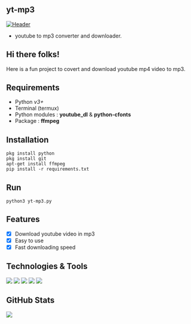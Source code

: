 ## yt-mp3

[![Header](https://upload.wikimedia.org/wikipedia/commons/thumb/b/b8/YouTube_Logo_2017.svg/800px-YouTube_Logo_2017.svg.png "Header")](https://www.youtube.com/channel/UCN_HN02IAqjYvaCEU_ggnFw)

- youtube to mp3 converter and downloader.

## Hi there folks!

Here is a fun project to covert and download youtube mp4 video to mp3.

## Requirements
- Python <i>v3+</i> <br>
- Terminal (termux) <br>
- Python modules : <strong>youtube_dl</strong> & <strong>python-cfonts</strong> <br>
- Package : <strong>ffmpeg</strong>

## Installation
```
pkg install python
pkg install git
apt-get install ffmpeg
pip install -r requirements.txt
```
## Run
```
python3 yt-mp3.py
```

## Features
- [x] Download youtube video in mp3
- [x] Easy to use
- [x] Fast downloading speed 

## Technologies & Tools
![](https://img.shields.io/badge/OS-Linux-informational?style=flat&logo=linux&logoColor=white&color=2bbc8a)
![](https://img.shields.io/badge/Code-Python-informational?style=flat&logo=python&logoColor=white&color=2bbc8a)
![](https://img.shields.io/badge/Termux-Android-blue)
![](https://img.shields.io/badge/PKG-ffmpeg-yellowgreen)
![](https://img.shields.io/badge/Noob-Keep%20Learning-yellow)


## GitHub Stats

<a href="https://github.com/Sumit-buddy/yt-mp3">
  <img align="center" src="https://github-readme-stats.vercel.app/api/pin/?username=Sumit-buddy&repo=yt-mp3&title_color=ffffff&text_color=c9cacc&icon_color=2bbc8a&bg_color=1d1f21" />
</a>

